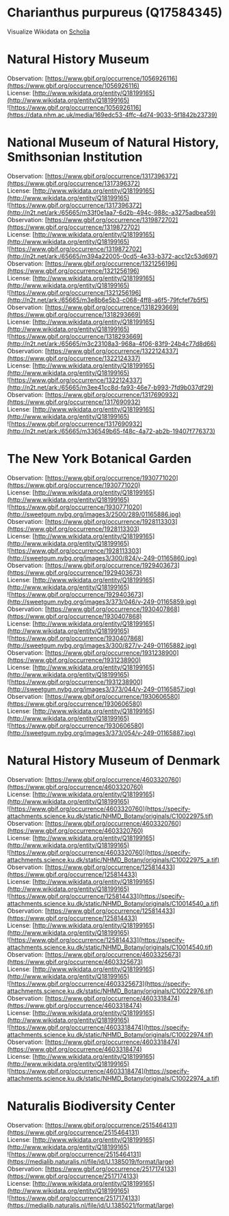 
Charianthus purpureus (Q17584345)
=================================
  
Visualize Wikidata on [Scholia](https://scholia.toolforge.org/taxon/Q17584345)
# Natural History Museum
  
Observation: [https://www.gbif.org/occurrence/1056926116](https://www.gbif.org/occurrence/1056926116)  
License: [http://www.wikidata.org/entity/Q18199165](http://www.wikidata.org/entity/Q18199165)  
![https://www.gbif.org/occurrence/1056926116](https://data.nhm.ac.uk/media/169edc53-4ffc-4d74-9033-5f1842b23739)
# National Museum of Natural History, Smithsonian Institution
  
Observation: [https://www.gbif.org/occurrence/1317396372](https://www.gbif.org/occurrence/1317396372)  
License: [http://www.wikidata.org/entity/Q18199165](http://www.wikidata.org/entity/Q18199165)  
![https://www.gbif.org/occurrence/1317396372](http://n2t.net/ark:/65665/m33f0e1aa7-6d2b-494c-988c-a3275adbea59)  
Observation: [https://www.gbif.org/occurrence/1319872702](https://www.gbif.org/occurrence/1319872702)  
License: [http://www.wikidata.org/entity/Q18199165](http://www.wikidata.org/entity/Q18199165)  
![https://www.gbif.org/occurrence/1319872702](http://n2t.net/ark:/65665/m394a22005-0cd5-4e33-b372-acc12c53d697)  
Observation: [https://www.gbif.org/occurrence/1321256196](https://www.gbif.org/occurrence/1321256196)  
License: [http://www.wikidata.org/entity/Q18199165](http://www.wikidata.org/entity/Q18199165)  
![https://www.gbif.org/occurrence/1321256196](http://n2t.net/ark:/65665/m3e8b6e5b3-c068-4ff8-a6f5-79fcfef7b5f5)  
Observation: [https://www.gbif.org/occurrence/1318293669](https://www.gbif.org/occurrence/1318293669)  
License: [http://www.wikidata.org/entity/Q18199165](http://www.wikidata.org/entity/Q18199165)  
![https://www.gbif.org/occurrence/1318293669](http://n2t.net/ark:/65665/m3c23108a3-968a-4f06-83f9-24b4c77d8d66)  
Observation: [https://www.gbif.org/occurrence/1322124337](https://www.gbif.org/occurrence/1322124337)  
License: [http://www.wikidata.org/entity/Q18199165](http://www.wikidata.org/entity/Q18199165)  
![https://www.gbif.org/occurrence/1322124337](http://n2t.net/ark:/65665/m3ee41cc8d-fa93-46e7-b993-7fd9b037df29)  
Observation: [https://www.gbif.org/occurrence/1317690932](https://www.gbif.org/occurrence/1317690932)  
License: [http://www.wikidata.org/entity/Q18199165](http://www.wikidata.org/entity/Q18199165)  
![https://www.gbif.org/occurrence/1317690932](http://n2t.net/ark:/65665/m336549b65-f48c-4a72-ab2b-19407f776373)
# The New York Botanical Garden
  
Observation: [https://www.gbif.org/occurrence/1930771020](https://www.gbif.org/occurrence/1930771020)  
License: [http://www.wikidata.org/entity/Q18199165](http://www.wikidata.org/entity/Q18199165)  
![https://www.gbif.org/occurrence/1930771020](http://sweetgum.nybg.org/images3/2500/289/01165886.jpg)  
Observation: [https://www.gbif.org/occurrence/1928113303](https://www.gbif.org/occurrence/1928113303)  
License: [http://www.wikidata.org/entity/Q18199165](http://www.wikidata.org/entity/Q18199165)  
![https://www.gbif.org/occurrence/1928113303](http://sweetgum.nybg.org/images3/300/824/v-249-01165860.jpg)  
Observation: [https://www.gbif.org/occurrence/1929403673](https://www.gbif.org/occurrence/1929403673)  
License: [http://www.wikidata.org/entity/Q18199165](http://www.wikidata.org/entity/Q18199165)  
![https://www.gbif.org/occurrence/1929403673](http://sweetgum.nybg.org/images3/373/046/v-249-01165859.jpg)  
Observation: [https://www.gbif.org/occurrence/1930407868](https://www.gbif.org/occurrence/1930407868)  
License: [http://www.wikidata.org/entity/Q18199165](http://www.wikidata.org/entity/Q18199165)  
![https://www.gbif.org/occurrence/1930407868](http://sweetgum.nybg.org/images3/300/827/v-249-01165882.jpg)  
Observation: [https://www.gbif.org/occurrence/1931238900](https://www.gbif.org/occurrence/1931238900)  
License: [http://www.wikidata.org/entity/Q18199165](http://www.wikidata.org/entity/Q18199165)  
![https://www.gbif.org/occurrence/1931238900](http://sweetgum.nybg.org/images3/373/044/v-249-01165857.jpg)  
Observation: [https://www.gbif.org/occurrence/1930606580](https://www.gbif.org/occurrence/1930606580)  
License: [http://www.wikidata.org/entity/Q18199165](http://www.wikidata.org/entity/Q18199165)  
![https://www.gbif.org/occurrence/1930606580](http://sweetgum.nybg.org/images3/373/054/v-249-01165887.jpg)
# Natural History Museum of Denmark
  
Observation: [https://www.gbif.org/occurrence/4603320760](https://www.gbif.org/occurrence/4603320760)  
License: [http://www.wikidata.org/entity/Q18199165](http://www.wikidata.org/entity/Q18199165)  
![https://www.gbif.org/occurrence/4603320760](https://specify-attachments.science.ku.dk/static/NHMD_Botany/originals/C10022975.tif)  
Observation: [https://www.gbif.org/occurrence/4603320760](https://www.gbif.org/occurrence/4603320760)  
License: [http://www.wikidata.org/entity/Q18199165](http://www.wikidata.org/entity/Q18199165)  
![https://www.gbif.org/occurrence/4603320760](https://specify-attachments.science.ku.dk/static/NHMD_Botany/originals/C10022975_a.tif)  
Observation: [https://www.gbif.org/occurrence/125814433](https://www.gbif.org/occurrence/125814433)  
License: [http://www.wikidata.org/entity/Q18199165](http://www.wikidata.org/entity/Q18199165)  
![https://www.gbif.org/occurrence/125814433](https://specify-attachments.science.ku.dk/static/NHMD_Botany/originals/C10014540_a.tif)  
Observation: [https://www.gbif.org/occurrence/125814433](https://www.gbif.org/occurrence/125814433)  
License: [http://www.wikidata.org/entity/Q18199165](http://www.wikidata.org/entity/Q18199165)  
![https://www.gbif.org/occurrence/125814433](https://specify-attachments.science.ku.dk/static/NHMD_Botany/originals/C10014540.tif)  
Observation: [https://www.gbif.org/occurrence/4603325673](https://www.gbif.org/occurrence/4603325673)  
License: [http://www.wikidata.org/entity/Q18199165](http://www.wikidata.org/entity/Q18199165)  
![https://www.gbif.org/occurrence/4603325673](https://specify-attachments.science.ku.dk/static/NHMD_Botany/originals/C10022976.tif)  
Observation: [https://www.gbif.org/occurrence/4603318474](https://www.gbif.org/occurrence/4603318474)  
License: [http://www.wikidata.org/entity/Q18199165](http://www.wikidata.org/entity/Q18199165)  
![https://www.gbif.org/occurrence/4603318474](https://specify-attachments.science.ku.dk/static/NHMD_Botany/originals/C10022974.tif)  
Observation: [https://www.gbif.org/occurrence/4603318474](https://www.gbif.org/occurrence/4603318474)  
License: [http://www.wikidata.org/entity/Q18199165](http://www.wikidata.org/entity/Q18199165)  
![https://www.gbif.org/occurrence/4603318474](https://specify-attachments.science.ku.dk/static/NHMD_Botany/originals/C10022974_a.tif)
# Naturalis Biodiversity Center
  
Observation: [https://www.gbif.org/occurrence/2515464131](https://www.gbif.org/occurrence/2515464131)  
License: [http://www.wikidata.org/entity/Q18199165](http://www.wikidata.org/entity/Q18199165)  
![https://www.gbif.org/occurrence/2515464131](https://medialib.naturalis.nl/file/id/U.1385019/format/large)  
Observation: [https://www.gbif.org/occurrence/2517174133](https://www.gbif.org/occurrence/2517174133)  
License: [http://www.wikidata.org/entity/Q18199165](http://www.wikidata.org/entity/Q18199165)  
![https://www.gbif.org/occurrence/2517174133](https://medialib.naturalis.nl/file/id/U.1385021/format/large)